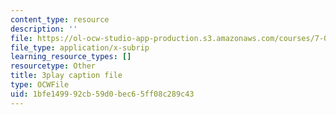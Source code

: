 ```yaml
---
content_type: resource
description: ''
file: https://ol-ocw-studio-app-production.s3.amazonaws.com/courses/7-016-introductory-biology-fall-2018/1bfe149992cb59d0bec65ff08c289c43_83-yKXuRDGc.vtt
file_type: application/x-subrip
learning_resource_types: []
resourcetype: Other
title: 3play caption file
type: OCWFile
uid: 1bfe1499-92cb-59d0-bec6-5ff08c289c43
---
```

